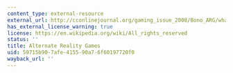 ```yaml
---
content_type: external-resource
external_url: http://cconlinejournal.org/gaming_issue_2008/Bono_ARG/whatareargs.html
has_external_license_warning: true
license: https://en.wikipedia.org/wiki/All_rights_reserved
status: ''
title: Alternate Reality Games
uid: 59715b90-7afe-4155-90a7-6f60197720f0
wayback_url: ''
---
```

